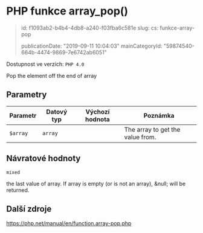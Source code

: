 PHP funkce array_pop()
======================

> id: f1093ab2-b4b4-4db8-a240-f03fba6c581e
> slug:
> 	cs: funkce-array-pop
> 
> publicationDate: "2019-09-11 10:04:03"
> mainCategoryId: "59874540-664b-4474-9869-7e6742ab6051"

Dostupnost ve verzích: `PHP 4.0`

Pop the element off the end of array


Parametry
--------------

| Parametr | Datový typ | Výchozí hodnota | Poznámka |
|-----|-----|-----|-----|
| `$array` | `array` |  | The array to get the value from. |


Návratové hodnoty
----------------

`mixed`

the last value of array.
If array is empty (or is not an array),
&null; will be returned.

Další zdroje
------------

https://php.net/manual/en/function.array-pop.php
